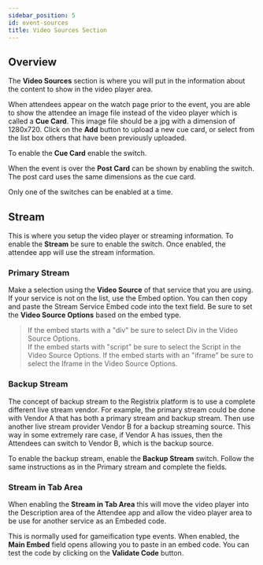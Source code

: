 ```yaml
---
sidebar_position: 5
id: event-sources
title: Video Sources Section
---
```


## Overview

The **Video Sources** section is where you will put in the information about the content to show in the video player area.

When attendees appear on the watch page prior to the event, you are able to show the attendee an image file instead of the video player which is called a **Cue Card**.  This image file should be a jpg with a dimension of 1280x720.  Click on the **Add** button to upload a new cue card, or select from the list box others that have been previously uploaded.

To enable the **Cue Card** enable the switch.

When the event is over the **Post Card** can be shown by enabling the switch.  The post card uses the same dimensions as the cue card.

Only one of the switches can be enabled at a time.

## Stream

This is where you setup the video player or streaming information.  To enable the **Stream** be sure to enable the switch.  Once enabled, the attendee app will use the stream information.

### Primary Stream

Make a selection using the **Video Source** of that service that you are using.  If your service is not on the list, use the Embed option.  You can then copy and paste the Stream Service Embed code into the text field.  Be sure to set the **Video Source Options** based on the embed type.  

>If the embed starts with a "div" be sure to select Div in the Video Source Options.  
>If the embed starts with "script" be sure to select the Script in the Video Source Options.
>If the embed starts with an "iframe" be sure to select the Iframe in the Video Source Options.


### Backup Stream

The concept of backup stream to the Registrix platform is to use a complete different live stream vendor.  For example, the primary stream could be done with Vendor A that has both a primary stream and backup stream.  Then use another live stream provider Vendor B for a backup streaming source.  This way in some extremely rare case, if Vendor A has issues, then the Attendees can switch to Vendor B, which is the backup source.

To enable the backup stream, enable the **Backup Stream** switch.  Follow the same instructions as in the Primary stream and complete the fields.

### Stream in Tab Area

When enabling the **Stream in Tab Area** this will move the video player into the Description area of the Attendee app and allow the video player area to be use for another service as an Embeded code.

This is normally used for gameification type events.  When enabled, the **Main Embed** field opens allowing you to paste in an embed code.  You can test the code by clicking on the **Validate Code** button.


